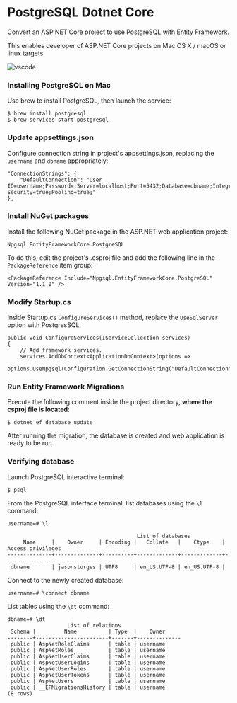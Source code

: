 # PostgreSQL Dotnet Core

Convert an ASP.NET Core project to use PostgreSQL with Entity Framework.

This enables developer of ASP.NET Core projects on Mac OS X / macOS or linux targets.


![vscode](http://labs.jasonsturges.com/coreclr/postgresql-dotnet-core.png)


### Installing PostgreSQL on Mac

Use brew to install PostgreSQL, then launch the service:

    $ brew install postgresql
    $ brew services start postgresql


### Update appsettings.json

Configure connection string in project's appsettings.json, replacing the `username` and `dbname` appropriately:

    "ConnectionStrings": {
        "DefaultConnection": "User ID=username;Password=;Server=localhost;Port=5432;Database=dbname;Integrated Security=true;Pooling=true;"
    },


### Install NuGet packages

Install the following NuGet package in the ASP.NET web application project:

    Npgsql.EntityFrameworkCore.PostgreSQL

To do this, edit the project's .csproj file and add the following line in the `PackageReference` item group:

    <PackageReference Include="Npgsql.EntityFrameworkCore.PostgreSQL" Version="1.1.0" />


### Modify Startup.cs

Inside Startup.cs `ConfigureServices()` method, replace the `UseSqlServer` option with PostgresSQL:

    public void ConfigureServices(IServiceCollection services)
    {
        // Add framework services.
        services.AddDbContext<ApplicationDbContext>(options =>
            options.UseNpgsql(Configuration.GetConnectionString("DefaultConnection")));
    

### Run Entity Framework Migrations

Execute the following comment inside the project directory, **where the csproj file is located**:

    $ dotnet ef database update

After running the migration, the database is created and web application is ready to be run.


### Verifying database

Launch PostgreSQL interactive terminal:

    $ psql

From the PostgreSQL interface terminal, list databases using the `\l` command:

    username=# \l

                                             List of databases
         Name     |    Owner     | Encoding |   Collate   |    Ctype    |       Access privileges       
    --------------+--------------+----------+-------------+-------------+-------------------------------
     dbname       | jasonsturges | UTF8     | en_US.UTF-8 | en_US.UTF-8 | 
     

Connect to the newly created database:

    username=# \connect dbname


List tables using the `\dt` command:

    dbname=# \dt
                       List of relations
     Schema |         Name          | Type  |    Owner     
    --------+-----------------------+-------+--------------
     public | AspNetRoleClaims      | table | username
     public | AspNetRoles           | table | username
     public | AspNetUserClaims      | table | username
     public | AspNetUserLogins      | table | username
     public | AspNetUserRoles       | table | username
     public | AspNetUserTokens      | table | username
     public | AspNetUsers           | table | username
     public | __EFMigrationsHistory | table | username
    (8 rows)
   

